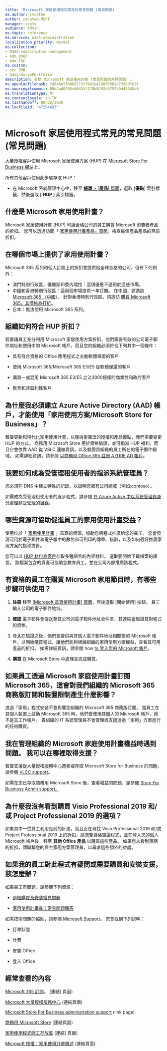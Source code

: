 ```yaml
---
title: 'Microsoft 家居使用程式常見的常見問題 (常見問題) '
ms.author: cmcatee
author: cmcatee-MSFT
manager: scotv
audience: Admin
ms.topic: reference
ms.service: o365-administration
localization_priority: Normal
ms.collection:
- M365-subscription-management
- Adm_O365
- Adm_TOC
ms.custom:
- okr_SMB
- AdminSurgePortfolio
description: 有關 Microsoft 家庭使用方案 (常見問題的常見問題) 。
ms.openlocfilehash: f4848e5f84081152fb42e41887b581d7290dfe2f
ms.sourcegitcommit: 89b2ad0793c68415f178b8792a9757b9448345a6
ms.translationtype: MT
ms.contentlocale: zh-TW
ms.lasthandoff: 08/28/2020
ms.locfileid: "47294683"
---
```

# <a name="microsoft-home-use-program-frequently-asked-questions-faq"></a>Microsoft 家居使用程式常見的常見問題 (常見問題) 

大量授權客戶使用 Microsoft 家居使用方案 (HUP) 在 [Microsoft Store For Business 網站](https://go.microsoft.com/fwlink/?linkid=2139192)上。 

所有其他客戶使用此步驟存取 HUP：

- 在 Microsoft 系統管理中心中，移至 [**帳單**  >  [**產品**] 頁面](https://go.microsoft.com/fwlink/p/?linkid=842054)，選取 [**優點**] 索引標籤，然後選取 [ **HUP** ] 索引標籤。

## <a name="what-is-the-microsoft-home-use-program"></a>什麼是 Microsoft 家用使用計畫？

Microsoft 家居使用計畫 (HUP) 可讓合格公司的員工購買 Microsoft 消費者產品的折扣。 您可以透過訪問「 [家用使用計畫產品」頁面](https://www.microsoft.com/home-use-program)，檢查每個產品產品的目前折扣。

## <a name="in-which-markets-is-the-home-use-program-offered"></a>在哪個市場上提供了家用使用計畫？

Microsoft 365 系列和個人訂閱上的折扣會提供給全球合格的公司，但有下列例外：

- 澳門特別行政區，俄羅斯和委內瑞拉：這項優惠不適用於這些市場。
- 中國和香港特別行政區：這兩個市場提供一年訂閱。 在中國，請造訪 [Microsoft 365 （中國](https://www.microsoftstore.com.cn/home-use-program/invite)）。 針對香港特別行政區，請造訪 [購買 Microsoft 365，其價格為打折](https://www.microsoftestore.com.hk/partner/hup?locale=en_HK)。
- 日本：無法使用 Microsoft 365 系列。

## <a name="how-does-an-organization-qualify-for-hup-discounts"></a>組織如何符合 HUP 折扣？

若要讓員工充分利用 Microsoft 家居使用方案折扣，他們需要有效的公司電子郵件地址和使用中的 Microsoft 帳戶，而且您的組織必須符合下列其中一個條件：

- 具有符合資格的 Office 應用程式之主動軟體保證的客戶 

- 使用 Microsoft 365/Microsoft 365 E3/E5 從軟體保證的客戶

- 購買一或混用 Microsoft 365 E3/E5 之≧2000授權的商業性和政府客戶

- 教育和非盈利性客戶

## <a name="why-do-i-have-to-create-an-azure-active-directory-aad-account-to-use-the-home-use-program-microsoft-store-for-business"></a>為什麼我必須建立 Azure Active Directory (AAD) 帳戶，才能使用「家用使用方案/Microsoft Store for Business」？

若要更新和現代化家用使用計畫，以獲得更廣泛的授權和產品優點，我們需要變更 HUP 的方式。 商務用 Microsoft Store 用於資格驗證，並可指派 HUP 福利，而且它會依靠 AAD 從 VSLC 連線資訊，以及驗證貴組織的員工所在的電子郵件網域。 如需詳細資訊，請參閱 [以商務用 Office 365 註冊 AZURE AD 帳戶](https://docs.microsoft.com/microsoft-store/sign-up-microsoft-store-for-business#o365-welcome)。

## <a name="how-do-i-become-the-assigned-it-admin-of-a-managed-tenant"></a>我要如何成為受管理租使用者的指派系統管理員？

您必須在 DNS 中建立特殊的記錄，以證明您擁有公司網域（例如:contoso）。

如需成為受管理租使用者的逐步程式，請參閱 [在 Azure Active 中以系統管理員身分處理非受管理的目錄](https://docs.microsoft.com/azure/active-directory/users-groups-roles/domains-admin-takeover)。

## <a name="what-resources-are-available-to-help-promote-the-home-use-program-benefit-to-employees"></a>哪些資源可協助促進員工的家用使用計畫受益？

使用位於「 [家用使用計畫](https://www.microsoft.com/home-use-program/resources) 」首頁的資源，協助您將程式推廣給您的員工。 您會發現可用於電子郵件和電子報中的數位和可列印的傳單、措辭，以及如何最好推廣家用方案的指導方針。

您可以以 [HUP 材料為客戶](https://microsofteur.sharepoint.com/teams/HUPMaterial)存取多種語言的內架材料。 選取要開始下載檔案的語言。 該檔案包含的資產可協助您教育員工，並在公司內部推廣該程式。

## <a name="what-are-the-steps-for-an-eligible-employee-to-make-a-microsoft-home-use-program-purchase"></a>有資格的員工在購買 Microsoft 家用節目時，有哪些步驟可供使用？

1. **註冊** 移至 [ [Microsoft 首頁使用計畫] 頁面](https://www.microsoft.com/home-use-program)，然後選取 [開始使用] 按鈕。 員工輸入公司的電子郵件地址。

2. **確認**  電子郵件會傳送至其公司的電子郵件地址收件匣，其連結會驗證其對程式的資格。

3. 登**入**在驗證之後，他們會提供與其個人電子郵件地址相關聯的 Microsoft 帳戶，以開始購買程式，讓他們能夠根據組織的家用使用方案權益，查看其可用產品的折扣。 如需詳細資訊，請參閱 how [to 登入您的 Microsoft 帳戶](https://support.microsoft.com/help/4028195/microsoft-account-sign-in)。

4. **購買** 在 Microsoft Store 中處理並完成購買。

## <a name="if-an-employee-subscribes-to-microsoft-365-through-the-microsoft-home-use-program-how-does-this-impact-our-organizations-microsoft-365-business-subscription-and-device-limit"></a>如果員工透過 Microsoft 家庭使用計畫訂閱 Microsoft 365，這會對我們組織的 Microsoft 365 商務版訂閱和裝置限制產生什麼影響？

透過「家用」程式安裝不會影響您組織的 Microsoft 365 商務版訂閱。 當員工在其個人裝置上啟動 Microsoft 365 時，他們會使用其個人的 Microsoft 帳戶，而不是其工作帳戶。 貴組織的 IT 系統管理員不會管理或支援透過「家用」方案進行的任何購買。

## <a name="im-having-trouble-managing-my-organizations-microsoft-home-use-program-benefit-where-can-i-get-support"></a>我在管理組織的 Microsoft 家庭使用計畫權益時遇到問題。 我可以在哪裡取得支援？

若要支援從大量授權服務中心遷移或存取 Microsoft Store for Business 的問題，請參閱 [VLSC support](https://www.microsoft.com/Licensing/servicecenter/default.aspx?wa=wsignin1.0)。

如需在您已存取商務用 Microsoft Store 後，查看權益的問題，請參閱 [Store For Business Admin support。](https://docs.microsoft.com/microsoft-store/)

## <a name="why-am-i-not-seeing-an-option-to-purchase-visio-professional-2019-andor-project-professional-2019"></a>為什麼我沒有看到購買 Visio Professional 2019 和/或 Project Professional 2019 的選項？

如果其中一位員工利用先前的計畫，而且正在尋找 Visio Professional 2019 和/或 Project Professional 2019 上的折扣，請流覽資格驗證程式，並在登入您的個人 Microsoft 帳戶後，移至 **其他 Office 產品** 以購買這些產品。 如果您未看到預期的折扣，請聯繫您的雇主家用方案管理員，以尋求這些額外的益處。

## <a name="what-if-my-employees-have-questions-about-this-program-or-need-support-with-purchasing-and-installation"></a>如果我的員工對此程式有疑問或需要購買和安裝支援，該怎麼辦？

如果員工有問題，請參閱下列資源：

- [過帳購買及安裝常見問題](https://products.office.com/microsoft-office-for-home-and-school-faq)

- [家用使用計畫員工常見問題解答](https://www.microsoft.com/home-use-program/frequently-asked-questions)

 如需技術問題的協助，請參閱 [Microsoft Support](https://support.microsoft.com/)。 您會找到下列説明：

- 訂單狀態

- 計費

- 安裝 Office

- 登入 Office

## <a name="frequently-viewed-content"></a>經常查看的內容

[Microsoft 365 訂閱](https://www.microsoft.com/home-use-program/)。  (連結] 頁面) 

[Microsoft 大量授權服務中心](https://www.microsoft.com/Licensing/servicecenter/default.aspx?wa=wsignin1.0) (連結頁面) 

[Microsoft Store For Business administration support](https://docs.microsoft.com/microsoft-store/) (link page) 

[商務用 Microsoft Store](https://go.microsoft.com/fwlink/?linkid=2139192) (連結頁面) 

[家用使用程式師工存放區](https://www.microsoft.com/home-use-program) (連結] 頁面) 

[Microsoft 授權：家用使用計畫概述](https://www.microsoft.com/licensing/licensing-programs/software-assurance-by-benefits?activetab=software-assurance-by-benefits-tab:primaryr4) (連結頁面) 